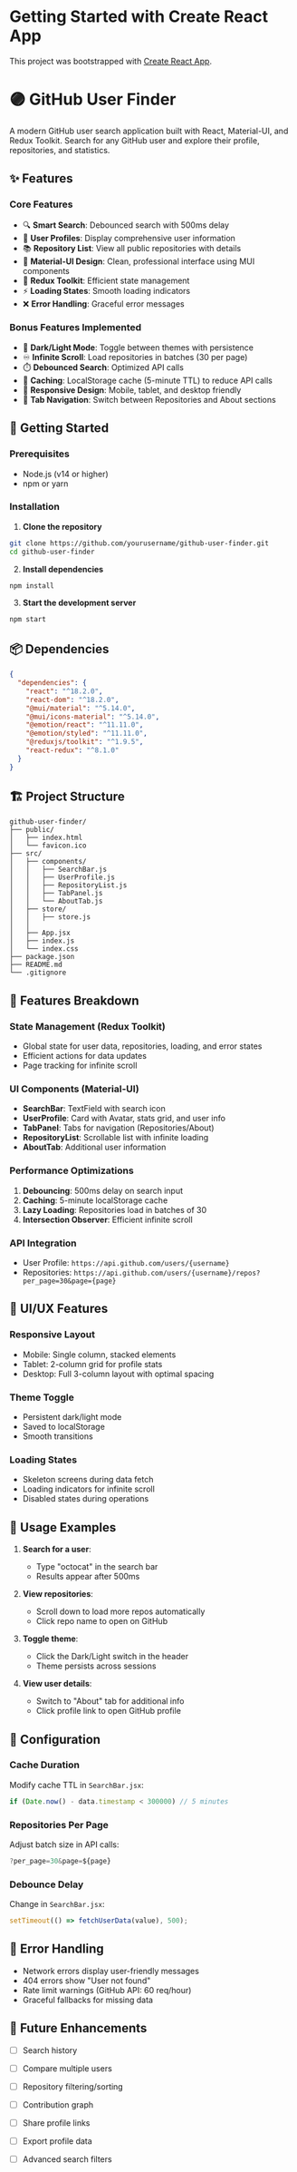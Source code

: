 # Getting Started with Create React App

This project was bootstrapped with [Create React App](https://github.com/facebook/create-react-app).

# 🟣 GitHub User Finder

A modern GitHub user search application built with React, Material-UI, and Redux Toolkit. Search for any GitHub user and explore their profile, repositories, and statistics.

## ✨ Features

### Core Features
- 🔍 **Smart Search**: Debounced search with 500ms delay
- 👤 **User Profiles**: Display comprehensive user information
- 📚 **Repository List**: View all public repositories with details
- 🎨 **Material-UI Design**: Clean, professional interface using MUI components
- 🔄 **Redux Toolkit**: Efficient state management
- ⚡ **Loading States**: Smooth loading indicators
- ❌ **Error Handling**: Graceful error messages

### Bonus Features Implemented
- 🌙 **Dark/Light Mode**: Toggle between themes with persistence
- ♾️ **Infinite Scroll**: Load repositories in batches (30 per page)
- ⏱️ **Debounced Search**: Optimized API calls
- 💾 **Caching**: LocalStorage cache (5-minute TTL) to reduce API calls
- 📱 **Responsive Design**: Mobile, tablet, and desktop friendly
- 🎯 **Tab Navigation**: Switch between Repositories and About sections

## 🚀 Getting Started

### Prerequisites
- Node.js (v14 or higher)
- npm or yarn

### Installation

1. **Clone the repository**
```bash
git clone https://github.com/yourusername/github-user-finder.git
cd github-user-finder
```

2. **Install dependencies**
```bash
npm install
```

3. **Start the development server**
```bash
npm start
```

## 📦 Dependencies

```json
{
  "dependencies": {
    "react": "^18.2.0",
    "react-dom": "^18.2.0",
    "@mui/material": "^5.14.0",
    "@mui/icons-material": "^5.14.0",
    "@emotion/react": "^11.11.0",
    "@emotion/styled": "^11.11.0",
    "@reduxjs/toolkit": "^1.9.5",
    "react-redux": "^8.1.0"
  }
}
```

## 🏗️ Project Structure

```
github-user-finder/
├── public/
│   ├── index.html
│   └── favicon.ico
├── src/
│   ├── components/
│   │   ├── SearchBar.js
│   │   ├── UserProfile.js
│   │   ├── RepositoryList.js
│   │   ├── TabPanel.js
│   │   └── AboutTab.js
│   ├── store/
│   │   ├── store.js
│   │  
│   ├── App.jsx
│   ├── index.js
│   └── index.css
├── package.json
├── README.md
└── .gitignore
```

## 🎯 Features Breakdown

### State Management (Redux Toolkit)
- Global state for user data, repositories, loading, and error states
- Efficient actions for data updates
- Page tracking for infinite scroll

### UI Components (Material-UI)
- **SearchBar**: TextField with search icon
- **UserProfile**: Card with Avatar, stats grid, and user info
- **TabPanel**: Tabs for navigation (Repositories/About)
- **RepositoryList**: Scrollable list with infinite loading
- **AboutTab**: Additional user information

### Performance Optimizations
1. **Debouncing**: 500ms delay on search input
2. **Caching**: 5-minute localStorage cache
3. **Lazy Loading**: Repositories load in batches of 30
4. **Intersection Observer**: Efficient infinite scroll

### API Integration
- User Profile: `https://api.github.com/users/{username}`
- Repositories: `https://api.github.com/users/{username}/repos?per_page=30&page={page}`

## 🎨 UI/UX Features

### Responsive Layout
- Mobile: Single column, stacked elements
- Tablet: 2-column grid for profile stats
- Desktop: Full 3-column layout with optimal spacing

### Theme Toggle
- Persistent dark/light mode
- Saved to localStorage
- Smooth transitions

### Loading States
- Skeleton screens during data fetch
- Loading indicators for infinite scroll
- Disabled states during operations

## 📝 Usage Examples

1. **Search for a user**:
   - Type "octocat" in the search bar
   - Results appear after 500ms

2. **View repositories**:
   - Scroll down to load more repos automatically
   - Click repo name to open on GitHub

3. **Toggle theme**:
   - Click the Dark/Light switch in the header
   - Theme persists across sessions

4. **View user details**:
   - Switch to "About" tab for additional info
   - Click profile link to open GitHub profile

## 🔧 Configuration

### Cache Duration
Modify cache TTL in `SearchBar.jsx`:
```javascript
if (Date.now() - data.timestamp < 300000) // 5 minutes
```

### Repositories Per Page
Adjust batch size in API calls:
```javascript
?per_page=30&page=${page}
```

### Debounce Delay
Change in `SearchBar.jsx`:
```javascript
setTimeout(() => fetchUserData(value), 500);
```

## 🐛 Error Handling

- Network errors display user-friendly messages
- 404 errors show "User not found"
- Rate limit warnings (GitHub API: 60 req/hour)
- Graceful fallbacks for missing data

## 🚦 Future Enhancements

- [ ] Search history
- [ ] Compare multiple users
- [ ] Repository filtering/sorting
- [ ] Contribution graph
- [ ] Share profile links
- [ ] Export profile data
- [ ] Advanced search filters




